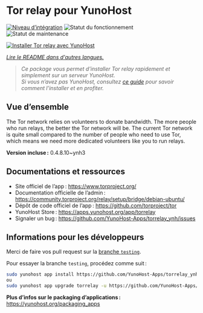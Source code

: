 <!--
Nota bene : ce README est automatiquement généré par <https://github.com/YunoHost/apps/tree/master/tools/readme_generator>
Il NE doit PAS être modifié à la main.
-->

# Tor relay pour YunoHost

[![Niveau d’intégration](https://dash.yunohost.org/integration/torrelay.svg)](https://ci-apps.yunohost.org/ci/apps/torrelay/) ![Statut du fonctionnement](https://ci-apps.yunohost.org/ci/badges/torrelay.status.svg) ![Statut de maintenance](https://ci-apps.yunohost.org/ci/badges/torrelay.maintain.svg)

[![Installer Tor relay avec YunoHost](https://install-app.yunohost.org/install-with-yunohost.svg)](https://install-app.yunohost.org/?app=torrelay)

*[Lire le README dans d'autres langues.](./ALL_README.md)*

> *Ce package vous permet d’installer Tor relay rapidement et simplement sur un serveur YunoHost.*  
> *Si vous n’avez pas YunoHost, consultez [ce guide](https://yunohost.org/install) pour savoir comment l’installer et en profiter.*

## Vue d’ensemble

The Tor network relies on volunteers to donate bandwidth. The more people who run relays, the better the Tor network will be. The current Tor network is quite small compared to the number of people who need to use Tor, which means we need more dedicated volunteers like you to run relays.

**Version incluse :** 0.4.8.10~ynh3
## Documentations et ressources

- Site officiel de l’app : <https://www.torproject.org/>
- Documentation officielle de l’admin : <https://community.torproject.org/relay/setup/bridge/debian-ubuntu/>
- Dépôt de code officiel de l’app : <https://github.com/torproject/tor>
- YunoHost Store : <https://apps.yunohost.org/app/torrelay>
- Signaler un bug : <https://github.com/YunoHost-Apps/torrelay_ynh/issues>

## Informations pour les développeurs

Merci de faire vos pull request sur la [branche `testing`](https://github.com/YunoHost-Apps/torrelay_ynh/tree/testing).

Pour essayer la branche `testing`, procédez comme suit :

```bash
sudo yunohost app install https://github.com/YunoHost-Apps/torrelay_ynh/tree/testing --debug
ou
sudo yunohost app upgrade torrelay -u https://github.com/YunoHost-Apps/torrelay_ynh/tree/testing --debug
```

**Plus d’infos sur le packaging d’applications :** <https://yunohost.org/packaging_apps>
